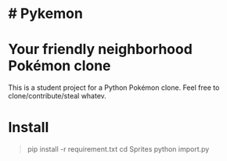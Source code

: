 # # Pykemon
# Your friendly neighborhood Pokémon clone

This is a student project for a Python Pokémon clone. 
Feel free to clone/contribute/steal whatev.

# Install

> pip install -r requirement.txt
> cd Sprites
> python import.py